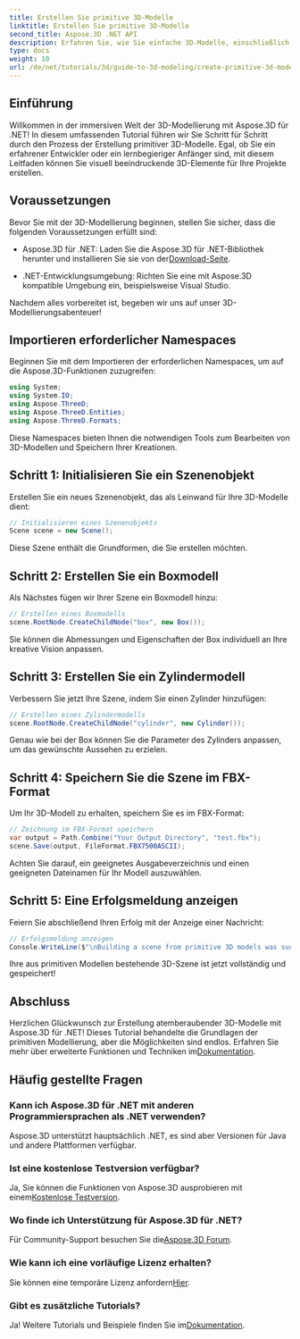 ```yaml
---
title: Erstellen Sie primitive 3D-Modelle
linktitle: Erstellen Sie primitive 3D-Modelle
second_title: Aspose.3D .NET API
description: Erfahren Sie, wie Sie einfache 3D-Modelle, einschließlich Boxen und Zylinder, erstellen und anpassen und diese mühelos im FBX-Format speichern.
type: docs
weight: 10
url: /de/net/tutorials/3d/guide-to-3d-modeling/create-primitive-3d-modeling/
---
```

## Einführung

Willkommen in der immersiven Welt der 3D-Modellierung mit Aspose.3D für .NET! In diesem umfassenden Tutorial führen wir Sie Schritt für Schritt durch den Prozess der Erstellung primitiver 3D-Modelle. Egal, ob Sie ein erfahrener Entwickler oder ein lernbegieriger Anfänger sind, mit diesem Leitfaden können Sie visuell beeindruckende 3D-Elemente für Ihre Projekte erstellen.

## Voraussetzungen

Bevor Sie mit der 3D-Modellierung beginnen, stellen Sie sicher, dass die folgenden Voraussetzungen erfüllt sind:

-  Aspose.3D für .NET: Laden Sie die Aspose.3D für .NET-Bibliothek herunter und installieren Sie sie von der[Download-Seite](https://releases.aspose.com/3d/net/).
  
- .NET-Entwicklungsumgebung: Richten Sie eine mit Aspose.3D kompatible Umgebung ein, beispielsweise Visual Studio.

Nachdem alles vorbereitet ist, begeben wir uns auf unser 3D-Modellierungsabenteuer!

## Importieren erforderlicher Namespaces

Beginnen Sie mit dem Importieren der erforderlichen Namespaces, um auf die Aspose.3D-Funktionen zuzugreifen:

```csharp
using System;
using System.IO;
using Aspose.ThreeD;
using Aspose.ThreeD.Entities;
using Aspose.ThreeD.Formats;
```

Diese Namespaces bieten Ihnen die notwendigen Tools zum Bearbeiten von 3D-Modellen und Speichern Ihrer Kreationen.

## Schritt 1: Initialisieren Sie ein Szenenobjekt

Erstellen Sie ein neues Szenenobjekt, das als Leinwand für Ihre 3D-Modelle dient:

```csharp
// Initialisieren eines Szenenobjekts
Scene scene = new Scene();
```

Diese Szene enthält die Grundformen, die Sie erstellen möchten.

## Schritt 2: Erstellen Sie ein Boxmodell

Als Nächstes fügen wir Ihrer Szene ein Boxmodell hinzu:

```csharp
// Erstellen eines Boxmodells
scene.RootNode.CreateChildNode("box", new Box());
```

Sie können die Abmessungen und Eigenschaften der Box individuell an Ihre kreative Vision anpassen.

## Schritt 3: Erstellen Sie ein Zylindermodell

Verbessern Sie jetzt Ihre Szene, indem Sie einen Zylinder hinzufügen:

```csharp
// Erstellen eines Zylindermodells
scene.RootNode.CreateChildNode("cylinder", new Cylinder());
```

Genau wie bei der Box können Sie die Parameter des Zylinders anpassen, um das gewünschte Aussehen zu erzielen.

## Schritt 4: Speichern Sie die Szene im FBX-Format

Um Ihr 3D-Modell zu erhalten, speichern Sie es im FBX-Format:

```csharp
// Zeichnung im FBX-Format speichern
var output = Path.Combine("Your Output Directory", "test.fbx");
scene.Save(output, FileFormat.FBX7500ASCII);
```

Achten Sie darauf, ein geeignetes Ausgabeverzeichnis und einen geeigneten Dateinamen für Ihr Modell auszuwählen.

## Schritt 5: Eine Erfolgsmeldung anzeigen

Feiern Sie abschließend Ihren Erfolg mit der Anzeige einer Nachricht:

```csharp
// Erfolgsmeldung anzeigen
Console.WriteLine($"\nBuilding a scene from primitive 3D models was successful.\nFile saved at {output}");
```

Ihre aus primitiven Modellen bestehende 3D-Szene ist jetzt vollständig und gespeichert!

## Abschluss

 Herzlichen Glückwunsch zur Erstellung atemberaubender 3D-Modelle mit Aspose.3D für .NET! Dieses Tutorial behandelte die Grundlagen der primitiven Modellierung, aber die Möglichkeiten sind endlos. Erfahren Sie mehr über erweiterte Funktionen und Techniken im[Dokumentation](https://reference.aspose.com/3d/net/).

## Häufig gestellte Fragen

### Kann ich Aspose.3D für .NET mit anderen Programmiersprachen als .NET verwenden?

Aspose.3D unterstützt hauptsächlich .NET, es sind aber Versionen für Java und andere Plattformen verfügbar.

### Ist eine kostenlose Testversion verfügbar?

 Ja, Sie können die Funktionen von Aspose.3D ausprobieren mit einem[Kostenlose Testversion](https://releases.aspose.com/).

### Wo finde ich Unterstützung für Aspose.3D für .NET?

 Für Community-Support besuchen Sie die[Aspose.3D Forum](https://forum.aspose.com/c/3d/18).

### Wie kann ich eine vorläufige Lizenz erhalten?

 Sie können eine temporäre Lizenz anfordern[Hier](https://purchase.conholdate.com/temporary-license/).

### Gibt es zusätzliche Tutorials?

 Ja! Weitere Tutorials und Beispiele finden Sie im[Dokumentation](https://reference.aspose.com/3d/net/).